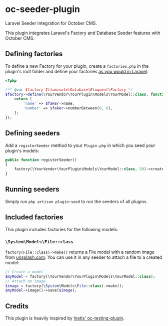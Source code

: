 # oc-seeder-plugin

Laravel Seeder integration for October CMS.

This plugin integrates Laravel's Factory and Database Seeder features with October CMS.

## Defining factories

To define a new Factory for your plugin, create a `factories.php` in the plugin's root folder and define your factories [as you would in Laravel](https://laravel.com/docs/6.x/database-testing#writing-factories):

```php
<?php

/** @var $factory Illuminate\Database\Eloquent\Factory */
$factory->define(\YourVendor\YourPlugin\Models\YourModel::class, function (\OFFLINE\Seeder\Classes\Generator $faker) {
    return [
        'name' => $faker->name,
        'number' => $faker->numberBetween(0, 6),
    ];
});
```

## Defining seeders

Add a `registerSeeder` method to your `Plugin.php` in which you seed your plugin's models:

```php
public function registerSeeder()
{
    factory(\YourVendor\YourPlugin\Models\YourModel::class, 50)->create();
}
```

## Running seeders

Simply run `php artisan plugin:seed` to run the seeders of all plugins.

## Included factories

This plugin includes factories for the following models:

### `\System\Models\File::class`

`factory(File::class)->make()` returns a File model with a random image from [unsplash.com](https://source.unsplash.com/). You can use it in any seeder
to attach a file to a created model:

```php
// Create a model
$myModel = factory(\YourVendor\YourPlugin\Models\YourModel::class);
// Attach an image
$image = factory(\System\Models\File::class)->make();
$myModel->image()->save($image);
```


## Credits

This plugin is heavily inspired by [Inetis' oc-testing-plugin](https://github.com/inetis-ch/oc-testing-plugin).
